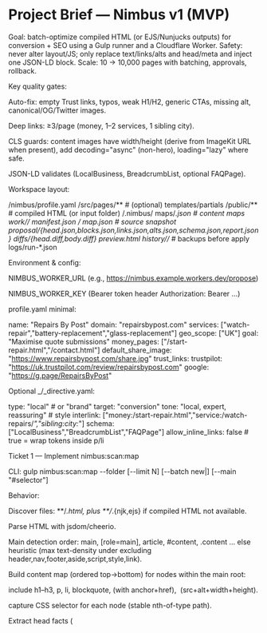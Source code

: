 # Project Brief — Nimbus v1 (MVP)

Goal: batch-optimize compiled HTML (or EJS/Nunjucks outputs) for conversion + SEO using a Gulp runner and a Cloudflare Worker.
Safety: never alter layout/JS; only replace text/links/alts and head/meta and inject one JSON-LD block.
Scale: 10 → 10,000 pages with batching, approvals, rollback.

Key quality gates:

Auto-fix: empty Trust links, typos, weak H1/H2, generic CTAs, missing alt, canonical/OG/Twitter images.

Deep links: ≥3/page (money, 1–2 services, 1 sibling city).

CLS guards: content images have width/height (derive from ImageKit URL when present), add decoding="async" (non-hero), loading="lazy" where safe.

JSON-LD validates (LocalBusiness, BreadcrumbList, optional FAQPage).

Workspace layout:

/nimbus/profile.yaml
/src/pages/**                   # (optional) templates/partials
/public/**                      # compiled HTML (or input folder)
/.nimbus/
  maps/*.json                   # content maps
  work/<batchId>/
    manifest.json
    <pageId>/
      map.json                  # source snapshot
      proposal/{head.json,blocks.json,links.json,alts.json,schema.json,report.json}
      diffs/{head.diff,body.diff}
      preview.html
      history/<timestamp>/*     # backups before apply
  logs/run-*.json


Environment & config:

NIMBUS_WORKER_URL (e.g., https://nimbus.example.workers.dev/propose)

NIMBUS_WORKER_KEY (Bearer token header Authorization: Bearer …)

profile.yaml minimal:

name: "Repairs By Post"
domain: "repairsbypost.com"
services: ["watch-repair","battery-replacement","glass-replacement"]
geo_scope: ["UK"]
goal: "Maximise quote submissions"
money_pages: ["/start-repair.html","/contact.html"]
default_share_image: "https://www.repairsbypost.com/share.jpg"
trust_links:
  trustpilot: "https://uk.trustpilot.com/review/repairsbypost.com"
  google: "https://g.page/RepairsByPost"


Optional _<folder>/_directive.yaml:

type: "local"                          # or "brand"
target: "conversion"
tone: "local, expert, reassuring"      # style
interlink: ["money:/start-repair.html","service:/watch-repairs/*","sibling:city:*"]
schema: ["LocalBusiness","BreadcrumbList","FAQPage"]
allow_inline_links: false              # true = wrap tokens inside p/li

Ticket 1 — Implement nimbus:scan:map

CLI: gulp nimbus:scan:map --folder <path> [--limit N] [--batch new|<id>] [--main "#selector"]

Behavior:

Discover files: **/*.html, plus **/*.{njk,ejs} if compiled HTML not available.

Parse HTML with jsdom/cheerio.

Main detection order: main, [role=main], article, #content, .content … else heuristic (max text-density under <body> excluding header,nav,footer,aside,script,style,link).

Build content map (ordered top→bottom) for nodes within the main root:

include h1–h3, p, li, blockquote, <a> (with anchor+href), <img> (src+alt+width+height).

capture CSS selector for each node (stable nth-of-type path).

Extract head facts (<title>, meta description, canonical, og/twitter images).

Detect "obvious issues": empty Trustpilot/Google hrefs, missing alts, missing width/height, typos (basic dictionary pass).

Write per-page /.nimbus/maps/<pageId>.json and an index.

Map schema (contract):

{
  "path": "public/branches/watch-repairs-abbots-langley.html",
  "route": "/branches/watch-repairs-abbots-langley",
  "engine": "html",
  "main_selector": "main",
  "head": {
    "title": "…",
    "metaDescription": "…",
    "canonical": "https://www.repairsbypost.com/branches/watch-repairs-abbots-langley",
    "ogImage": "",
    "twitterImage": ""
  },
  "blocks": [
    {"i":0,"type":"h1","text":"Local Watch Shop in Abbots Langley","selector":"main h1.splash-title"},
    {"i":1,"type":"h2","text":"Professional, Affordable Watch Repairs in Abbots Langley","selector":"main h2:nth-of-type(1)"},
    {"i":2,"type":"p","text":"Need watch repairs in Abbots Langley? …","selector":"main p:nth-of-type(1)"},
    {"i":3,"type":"a","anchor":"QUICK ESTIMATE (2 mins)","href":"/start-repair.html","selector":"main a.btn-success"},
    {"i":4,"type":"img","src":"…/watch_repair_near_me.png","alt":"","width":600,"height":221,"selector":"main img[width='600'][height='221']"}
  ],
  "links_present":[{"anchor":"Trustpilot","href":""},{"anchor":"Google Places","href":""}],
  "images_present":[{"src":"…png","alt":""}],
  "flags": {"usedHeuristicMain": false, "typosFound": ["braclet","acredited"]}
}


Acceptance:

Produces maps for N files without touching sources.

blocks preserves reading order and stable selectors.

flags.usedHeuristicMain set appropriately.

Ticket 2 — Implement nimbus:plan

CLI: gulp nimbus:plan --folder <path> [--batch <id>]

Behavior: merge /nimbus/profile.yaml + optional _directive.yaml (closest to folder) into directive.json.

Directive contract (to Worker):

{
  "profile": { /* profile.yaml expanded */ },
  "directive": {
    "type":"local","target":"conversion","tone":"local, expert, reassuring",
    "interlink":["money:/start-repair.html","service:/watch-repairs/*","sibling:city:*"],
    "schema":["LocalBusiness","BreadcrumbList","FAQPage"],
    "allow_inline_links": false
  }
}


Acceptance: writes /.nimbus/work/<batchId>/directive.json.

Ticket 3 — Implement nimbus:propose

CLI: gulp nimbus:propose --batch <id> [--limit N] [--concurrency 8]

Behavior:

For each map, POST {profile, directive, content_map} to NIMBUS_WORKER_URL with Authorization header.

Save Worker response under proposal/ and generate unified diffs for head/body text changes.

Update manifest with per-page status (proposed|error) and source checksum (sha256 of original file).

Worker request (example):

{
  "profile": { /* from profile.yaml */ },
  "directive": { /* from directive.json */ },
  "content_map": { /* map.json above */ }
}


Worker response (strict):

{
  "head": {
    "title": "Watch Repairs in Abbots Langley | Free UK Postage & 12-Month Guarantee",
    "metaDescription": "Local, insured postal watch repairs in Abbots Langley. Battery replacement, glass and movement service. Free UK shipping both ways. 1.5K+ reviews.",
    "canonical": "https://www.repairsbypost.com/branches/watch-repairs-abbots-langley",
    "ogImage": "https://www.repairsbypost.com/share.jpg",
    "twitterImage": "https://www.repairsbypost.com/share.jpg"
  },
  "blocks": [
    {"selector":"main h1.splash-title","text":"Watch Repairs in Abbots Langley"},
    {"selector":"main h2:nth-of-type(1)","text":"Fast, affordable repairs with free insured post"},
    {"selector":"main p:nth-of-type(1)","text":"We repair all brands — Rolex, TAG Heuer, Omega, Seiko and more. 1.5K+ verified reviews. Tracked, insured postage both ways."}
  ],
  "links": [
    {"selector":"main a.btn-success","href":"/start-repair.html","anchor":"Get your free estimate (2 mins)"},
    {"selector":"main a.text-primary:nth-of-type(1)","href":"https://uk.trustpilot.com/review/repairsbypost.com"},
    {"selector":"main a.text-primary:nth-of-type(2)","href":"https://g.page/RepairsByPost"}
  ],
  "alts": [
    {"selector":"main img[width='600'][height='221']","alt":"Watch repair service in Abbots Langley – Repairs by Post"}
  ],
  "schema": { "@context":"https://schema.org","@graph":[ /* LocalBusiness + BreadcrumbList (+ FAQPage) */ ]},
  "confidence": 0.86,
  "notes": ["Fixed typos, upgraded CTA, filled trust links, added JSON-LD."]
}


Worker prompt rules (bake into Worker):

Return replacements only for provided selectors; no new blocks; UK spelling; no fabricated prices; links[].href must match allowed patterns (money_pages, /watch-repairs/*, sibling city routes).

If Trustpilot/Google anchors present with empty href, fill from profile.

Acceptance: proposals saved; diffs generated; manifest updated.

Ticket 4 — Implement nimbus:preview

CLI: gulp nimbus:preview --batch <id>

Behavior: render a single HTML per batch showing original vs proposed for each page (highlight text diffs, list head/meta deltas, link suggestions, alts, schema snippet). Save to /.nimbus/work/<id>/preview.html.

Acceptance: preview opens locally and shows per-page changes clearly.

Ticket 5 — Implement nimbus:approve

CLI: gulp nimbus:approve --batch <id> --pages all|pageId1,pageId2

Behavior: flips approved:true for selected pages in manifest.json.

Acceptance: manifest reflects approvals; no file changes yet.

Ticket 6 — Implement nimbus:apply

CLI: gulp nimbus:apply --batch <id> --dest <folder> [--git true]

Behavior:

For each approved:true page:

Verify checksum unchanged (else mark "stale" and skip).

Backup original to history/<timestamp>/….

Patch head: <title>, <meta name="description">, <link rel="canonical">, og:image, twitter:image (create/update).

Patch body by selector: replace text for h*/p/li, update a anchor & href (policy-allowed), set img alt.

CLS: if missing width/height and ImageKit tr:w,h present → set attributes; add decoding="async" to non-hero content images; add loading="lazy" where safe.

JSON-LD: upsert exactly one <script type="application/ld+json" id="nimbus-schema"> before </head>.

Write run log; optional git commit -m "nimbus: apply <batchId> (N pages)".

Acceptance: files updated in --dest; backups exist; skipped pages listed with reason.

Ticket 7 — Implement nimbus:check

CLI: gulp nimbus:check --batch <id>

Behavior: run post-propose checks:

HTML lint (well-formed), broken internal links, duplicate titles/descriptions, JSON-LD shape (basic schema), CLS report (images missing size and no derivable tr:w/h), empty Trust links remaining, CTA presence.

Acceptance: emits /.nimbus/work/<id>/report.json + console summary with PASS/FAIL counts.

Ticket 8 — Implement nimbus:rollback

CLI: gulp nimbus:rollback --batch <id> --page <pageId> [--to <timestamp>]

Behavior: restore the backed-up version from history/.

Acceptance: file restored; manifest notes rollback.

Ticket 9 — Sample fixture & E2E run (Abbots Langley)

Deliverables:

Put your pasted HTML into /public/branches/watch-repairs-abbots-langley.html.

Run:

gulp nimbus:scan:map --folder public/branches --limit 1 --batch new
gulp nimbus:plan --folder public/branches --batch <id>
gulp nimbus:propose --batch <id> --limit 1
gulp nimbus:preview --batch <id>
gulp nimbus:approve --batch <id> --pages all
gulp nimbus:apply --batch <id> --dest public
gulp nimbus:check --batch <id>


Attach preview.html and report.json as artifacts.

Acceptance: page shows improved head/copy/links/alt/schema; report passes gates.

Notes on "money-maker" fixes mapping

Empty Trust/Google hrefs: detected at scan → Worker proposes → apply sets.

Typos: Worker rewrites text → apply replaces by selector (no structure change).

Deep links ≥3/page: Worker upgrades existing anchors; if still <3 and allow_inline_links:true, wrap tokenized terms inside p/li only.

Canonical/OG/Twitter: Worker fills; apply creates/updates tags.

CLS: set width/height from tr:w,h if present; add decoding="async"; lazy-load below-the-fold.
